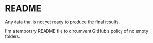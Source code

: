 # README

Any data that is not yet ready to produce the final results.

I'm a temporary README file to circumvent GitHub's policy of no empty folders.
